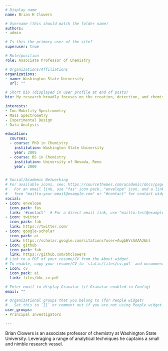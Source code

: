 ```yaml
---
# Display name
name: Brian H Clowers

# Username (this should match the folder name)
authors:
- admin

# Is this the primary user of the site?
superuser: true

# Role/position
role: Associate Professor of Chemistry

# Organizations/Affiliations
organizations:
- name: Washington State University
  url: ""

# Short bio (displayed in user profile at end of posts)
bio: My research broadly focuses on the creation, detection, and chemistry of gas-phase ions in support of trace analytical endeavors. 

interests:
- Ion Mobility Spectrometry
- Mass Spectrometry
- Experimental Design
- Data Analysis

education:
  courses:
  - course: PhD in Chemistry
    institution: Washington State University
    year: 2005
  - course: BS in Chemistry
    institution: University of Nevada, Reno
    year: 2000


# Social/Academic Networking
# For available icons, see: https://sourcethemes.com/academic/docs/page-builder/#icons
#   For an email link, use "fas" icon pack, "envelope" icon, and a link in the
#   form "mailto:your-email@example.com" or "#contact" for contact widget.
social:
- icon: envelope
  icon_pack: fas
  link: '#contact'  # For a direct email link, use "mailto:test@example.org".
- icon: twitter
  icon_pack: fab
  link: https://twitter.com/
- icon: google-scholar
  icon_pack: ai
  link: https://scholar.google.com/citations?user=AugbEVsAAAAJ&hl
- icon: github
  icon_pack: fab
  link: https://github.com/bhclowers
# Link to a PDF of your resume/CV from the About widget.
# To enable, copy your resume/CV to `static/files/cv.pdf` and uncomment the lines below.
- icon: cv
  icon_pack: ai
  link: files/bhc_cv.pdf

# Enter email to display Gravatar (if Gravatar enabled in Config)
email: ""

# Organizational groups that you belong to (for People widget)
#   Set this to `[]` or comment out if you are not using People widget.
user_groups:
- Principal Investigators

---
```


Brian Clowers is an associate professor of chemistry at Washington State University. Leveraging a range of analytical techniques he captains a small and nimble research vessel. 
